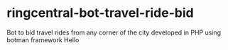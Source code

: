 # ringcentral-bot-travel-ride-bid
Bot to bid travel rides from any corner of the city developed in PHP using botman framework
Hello